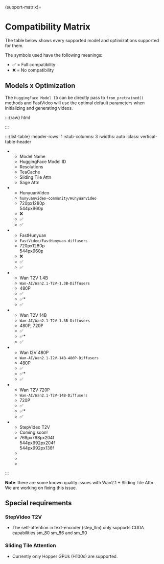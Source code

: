 (support-matrix)=
# Compatibility Matrix
The table below shows every supported model and optimizations supported for them.

The symbols used have the following meanings:

- ✅ = Full compatibility
- ❌ = No compatibility

## Models x Optimization
The `HuggingFace Model ID` can be directly pass to `from_pretrained()` methods and FastVideo will use the optimal default parameters when initializing and generating videos.

:::{raw} html
<style>
  /* Make smaller to try to improve readability  */
  td {
    font-size: 0.9rem;
    text-align: center;
  }

  th {
    text-align: center;
    font-size: 0.9rem;
  }
</style>
:::

:::{list-table}
:header-rows: 1
:stub-columns: 3
:widths: auto
:class: vertical-table-header

- * Model Name
  * HuggingFace Model ID
  * Resolutions
  * TeaCache
  * Sliding Tile Attn
  * Sage Attn
- * HunyuanVideo
  * `hunyuanvideo-community/HunyuanVideo`
  * 720px1280p<br>544px960p
  * ❌
  * ✅
  * ✅
- * FastHunyuan
  * `FastVideo/FastHunyuan-diffusers`
  * 720px1280p<br>544px960p
  * ❌
  * ✅
  * ✅
- * Wan T2V 1.4B
  * `Wan-AI/Wan2.1-T2V-1.3B-Diffusers`
  * 480P
  * ✅
  * ✅*
  * ✅
- * Wan T2V 14B
  * `Wan-AI/Wan2.1-T2V-1.3B-Diffusers`
  * 480P, 720P
  * ✅
  * ✅*
  * ✅
- * Wan I2V 480P
  * `Wan-AI/Wan2.1-I2V-14B-480P-Diffusers`
  * 480P
  * ✅
  * ✅*
  * ✅
- * Wan T2V 720P
  * `Wan-AI/Wan2.1-T2V-14B-Diffusers`
  * 720P
  * ✅
  * ✅*
  * ✅
- * StepVideo T2V
  * Coming soon!
  * 768px768px204f<br>544px992px204f<br>544px992px136f
  *
  *
  *
:::

**Note**: there are some known quality issues with Wan2.1 + Sliding Tile Attn. We are working on fixing this issue.

## Special requirements

### StepVideo T2V
- The self-attention in text-encoder (step_llm) only supports CUDA capabilities sm_80 sm_86 and sm_90

### Sliding Tile Attention
- Currently only Hopper GPUs (H100s) are supported.
